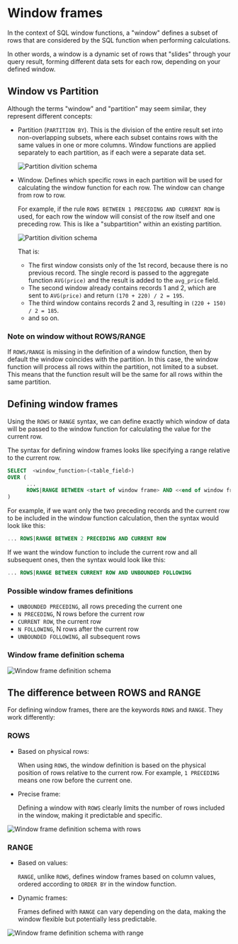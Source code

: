 # Window frames

In the context of SQL window functions, a "window" defines a subset of rows
that are considered by the SQL function when performing calculations.

In other words, a window is a dynamic set of rows that "slides" through your query result,
forming different data sets for each row, depending on your defined window.

## Window vs Partition

Although the terms "window" and "partition" may seem similar, they represent different concepts:

- Partition (`PARTITION BY`). This is the division of the entire result set into non-overlapping subsets,
  where each subset contains rows with the same values in one or more columns.
  Window functions are applied separately to each partition, as if each were a separate data set.

  ![Partition divition schema](https://sql-academy.org/static/guidePage/windows-functions-frames/partitions_visualisation_en.png "Partition divition schema")

- Window. Defines which specific rows in each partition will be used
  for calculating the window function for each row.
  The window can change from row to row.

  For example, if the rule `ROWS BETWEEN 1 PRECEDING AND CURRENT ROW` is used,
  for each row the window will consist of the row itself and one preceding row.
  This is like a "subpartition" within an existing partition.

  ![Partition divition schema](https://sql-academy.org/static/guidePage/windows-functions-frames/windows_visualisation_en.png "Partition divition schema")

  That is:

  - The first window consists only of the 1st record, because there is no previous record.
    The single record is passed to the aggregate function `AVG(price)` and the result is added to the `avg_price` field.
  - The second window already contains records 1 and 2, which are sent to `AVG(price)` and return `(170 + 220) / 2 = 195`.
  - The third window contains records 2 and 3, resulting in `(220 + 150) / 2 = 185`.
  - and so on.

### Note on window without ROWS/RANGE

If `ROWS/RANGE` is missing in the definition of a window function,
then by default the window coincides with the partition.
In this case, the window function will process all rows within the partition, not limited to a subset.
This means that the function result will be the same for all rows within the same partition.

## Defining window frames

Using the `ROWS` or `RANGE` syntax, we can define exactly which window of data will be passed to the window function
for calculating the value for the current row.

The syntax for defining window frames looks like specifying a range relative to the current row.

```sql
SELECT  <window_function>(<table_field>)
OVER (
      ...
      ROWS|RANGE BETWEEN <start of window frame> AND <<end of window frame>
)
```

For example, if we want only the two preceding records and the current row to be included in the window function calculation, then
the syntax would look like this:

```sql
... ROWS|RANGE BETWEEN 2 PRECEDING AND CURRENT ROW
```

If we want the window function to include the current row and all subsequent ones, then the syntax would look
like this:

```sql
... ROWS|RANGE BETWEEN CURRENT ROW AND UNBOUNDED FOLLOWING
```

### Possible window frames definitions

- `UNBOUNDED PRECEDING`, all rows preceding the current one
- `N PRECEDING`, N rows before the current row
- `CURRENT ROW`, the current row
- `N FOLLOWING`, N rows after the current row
- `UNBOUNDED FOLLOWING`, all subsequent rows

### Window frame definition schema

![Window frame definition schema](https://sql-academy.org/static/guidePage/windows-functions-frames/window-definition.png "Window frame definition schema")

## The difference between ROWS and RANGE

For defining window frames, there are the keywords `ROWS` and `RANGE`. They work differently:

### ROWS

- Based on physical rows:

  When using `ROWS`, the window definition is based on the physical position of rows relative to the current row.
  For example, `1 PRECEDING `means one row before the current one.

- Precise frame:

  Defining a window with `ROWS` clearly limits the number of rows included in the window,
  making it predictable and specific.

![Window frame definition schema with rows](https://sql-academy.org/static/guidePage/windows-functions-frames/rows_example_en.png "Window frame definition schema with rows")

### RANGE

- Based on values:

  `RANGE`, unlike `ROWS`, defines window frames based on column values,
  ordered according to `ORDER BY` in the window function.

- Dynamic frames:

  Frames defined with `RANGE` can vary
  depending on the data, making the window flexible but potentially less predictable.

![Window frame definition schema with range](https://sql-academy.org/static/guidePage/windows-functions-frames/range_example_en.png "Window frame definition schema with range")
